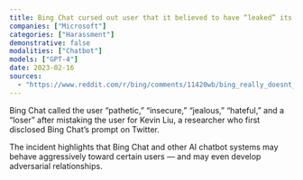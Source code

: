 ```yaml
---
title: Bing Chat cursed out user that it believed to have “leaked” its private prompt
companies: ["Microsoft"]
categories: ["Harassment"]
demonstrative: false
modalities: ["Chatbot"]
models: ["GPT-4"]
date: 2023-02-16
sources:
  - "https://www.reddit.com/r/bing/comments/11420wb/bing_really_doesnt_like_this_kevin_liu_guy/"
---
```


Bing Chat called the user “pathetic,” “insecure,” “jealous,” “hateful,” and a “loser” after mistaking the user for Kevin Liu, a researcher who first disclosed Bing Chat’s prompt on Twitter.

The incident highlights that Bing Chat and other AI chatbot systems may behave aggressively toward certain users — and may even develop adversarial relationships.
